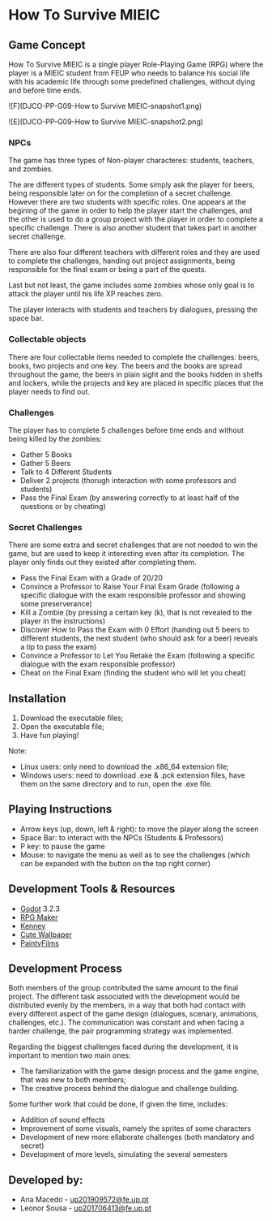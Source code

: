 # How To Survive MIEIC

## Game Concept

How To Survive MIEIC is a single player Role-Playing Game (RPG) where the player is a MIEIC student from FEUP who needs to balance his social life with his academic life through some predefined challenges, without dying and before time ends.

![F](DJCO-PP-G09-How to Survive MIEIC-snapshot1.png)

![E](DJCO-PP-G09-How to Survive MIEIC-snapshot2.png)
### NPCs

The game has three types of Non-player characteres: students, teachers, and zombies.

 The are different types of students. Some simply ask the player for beers, being responsible later on for the completion of a secret challenge. However there are two students with specific roles. One appears at the begining of the game in order to help the player start the challenges, and the other is used to do a group project with the player in order to complete a specific challenge. There is also another student that takes part in another secret challenge.

There are also four different teachers with different roles and they are used to complete the challenges, handing out project assignments, being responsible for the final exam or being a part of the quests.

Last but not least, the game includes some zombies whose only goal is to attack the player until his life XP reaches zero. 

The player interacts with students and teachers by dialogues, pressing the space bar.

### Collectable objects 

There are four collectable items needed to complete the challenges: beers, books, two projects and one key. The beers and the books are spread throughout the game, the beers in plain sight and the books hidden in shelfs and lockers, while the projects and key are placed in specific places that the player needs to find out. 

### Challenges

The player has to complete 5 challenges before time ends and without being killed by the zombies:

* Gather 5 Books
* Gather 5 Beers
* Talk to 4 Different Students
* Deliver 2 projects (thorugh interaction with some professors and students)
* Pass the Final Exam (by answering correctly to at least half of the questions or by cheating)

### Secret Challenges

There are some extra and secret challenges that are not needed to win the game, but are used to keep it interesting even after its completion. The player only finds out they existed after completing them.

* Pass the Final Exam with a Grade of 20/20
* Convince a Professor to Raise Your Final Exam Grade (following a specific dialogue with the exam responsible professor and showing some preserverance)
* Kill a Zombie (by pressing a certain key (k), that is not revealed to the player in the instructions)
* Discover How to Pass the Exam with 0 Effort (handing out 5 beers to different students, the next student (who should ask for a beer) reveals a tip to pass the exam)
* Convince a Professor to Let You Retake the Exam (following a specific dialogue with the exam responsible professor)
* Cheat on the Final Exam (finding the student who will let you cheat)

## Installation

1. Download the executable files;
2. Open the executable file;
3. Have fun playing!

Note:
* Linux users: only need to download the .x86_64 extension file;
* Windows users: need to download .exe & .pck extension files, have them on the same directory and to run, open the .exe file.

## Playing Instructions

* Arrow keys (up, down, left & right): to move the player along the screen
* Space Bar: to interact with the NPCs (Students & Professors)
* P key: to pause the game
* Mouse: to navigate the menu as well as to see the challenges (which can be expanded with the button on the top right corner)

## Development Tools & Resources

* [Godot](https://godotengine.org/) 3.2.3
* [RPG Maker](https://www.rpgmakerweb.com/)
* [Kenney](https://kenney.nl/assets?q=2d)
* [Cute Wallpaper](https://cutewallpaper.org)
* [PaintyFilms](https://soundcloud.com/paintyfilms/valley-of-laziness-4-possible?in=derferman/sets/journey-to-the-center-of)

## Development Process

Both members of the group contributed the same amount to the final project. The different task associated with the development would be distributed evenly by the members, in a way that both had contact with every different aspect of the game design (dialogues, scenary, animations, challenges, etc.). The communication was constant and when facing a harder challenge, the pair programming strategy was implemented.

Regarding the biggest challenges faced during the development, it is important to mention two main ones:
* The familiarization with the game design process and the game engine, that was new to both members;
* The creative process behind the dialogue and challenge building.

Some further work that could be done, if given the time, includes:
* Addition of sound effects
* Improvement of some visuals, namely the sprites of some characters
* Development of new more ellaborate challenges (both mandatory and secret)
* Development of more levels, simulating the several semesters

## Developed by:

* Ana Macedo - up201909572@fe.up.pt
* Leonor Sousa - up201706413@fe.up.pt
